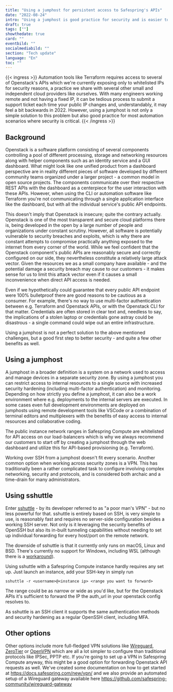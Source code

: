 ```yaml
---
title: "Using a jumphost for persistent access to Safespring's APIs"
date: "2022-08-24"
intro: "Using a jumphost is good practice for security and is easier to setup than you might think"
draft: true
tags: [""]
showthedate: true
card: ""
eventbild: ""
socialmediabild: ""
section: "Tech update"
language: "En"
toc: ""
---
```


{{< ingress >}}
Automation tools like Terraform requires access to several of Openstack's APIs
which we're currently exposing only to whitelisted IPs for security reasons, a
practice we share with several other small and independent cloud providers like
ourselves. With many engineers working remote and not having a fixed IP, it can
be tedious process to submit a support ticket each time your public IP changes
and, understandably, it may feel a bit backwards in 2022.  However, using a
jumphost is not only a simple solution to this problem but also good practice
for most automation scenarios where security is critical.
{{< /ingress >}}

## Background

Openstack is a software platform consisting of several components controlling a
pool of different processing, storage and networking resources along with helper
components such as an identity service and a GUI dashboard. What might look like
one unified product from a dashboard perspective are in reality different pieces
of software developed by different community teams organized under a larger
project - a common model in open source projects. The components communicate
over their respective REST APIs with the dashboard as a centerpiece for the user
interaction with these APIs. However, when using the CLI or automation software
like Terraform you're not communicating through a single application interface
like the dashboard, but with all the individual
service's public API endpoints. 

This doesn't imply that Openstack is insecure; quite the contrary actually. 
Openstack is one of the most transparent and secure cloud platforms there is,
being developed in the open by a large number of people and organizations under
constant scrutiny. However, all software is potentially vulnerable to security
breaches and exploits, which is why there are constant attempts to compromise
practically anything exposed to the internet from every corner of the world.
While we feel confident that the Openstack component's public APIs are
reasonably secure and correctly configured on our side, they nevertheless
constitute a relatively large attack vector. Given the resources we as a small
company have available - and the potential damage a security breach may cause to
our customers - it makes sense for us to limit this attack vector even if it
causes a small inconvenience when direct API access is needed. 

Even if we hypothetically could guarantee that every public API endpoint were
100% bulletproof there are good reasons to be cautious as a consumer. For
example, there's no way to use multi-factor authentication between e.g.
Terraform and Openstack APIs, or with the Openstack CLI for that matter.
Credentials are often stored in clear text and, needless to say, the
implications of a stolen laptop or credentials gone astray could be 
disastrous - a single command could wipe out an entire infrastructure.  

Using a jumphost is not a perfect solution to the above mentioned challenges,
but a good first step to better security - and quite a few other benefits as well. 

## Using a jumphost

A jumphost in a broader definition is a system on a network used to access and
manage devices in a separate security zone. By using a jumphost you can restrict
access to internal resources to a single source with increased security
hardening (including multi-factor authentication) and monitoring. Depending on
how strictly you define a jumphost, it can also be a work environment where e.g.
deployments to the internal servers are executed.  In some cases even full
development environments are deployed on jumphosts using remote development
tools like VSCode or a combination of terminal editors and multiplexers with the
benefits of easy access to internal resources and collaborative coding. 

The public instance network ranges in Safespring Compute are whitelisted for API
access on our load-balancers which is why we always recommend our customers to
start off by creating a jumphost through the web dashboard and utilize this for
API-based provisioning (e.g. Terraform). 

Working over SSH from a jumphost doesn't fit every scenario. Another common
option when working across security zones is a VPN. This has traditionally been
a rather complicated task to configure involving complex networking, security
and protocols, and is considered both archaic and a time-drain for many
administrators. 

## Using sshuttle

Enter [sshuttle](https://github.com/sshuttle/sshuttle) - by its developer
referred to as "a poor man's VPN" - but no less powerful for that. sshuttle is
entirely based on SSH, is very simple to use, is reasonably fast and requires no
server-side configuration besides a working SSH server. Not only is it
leveraging the security benefits of OpenSSH but also its in-built tunneling
capabilities without needing to set up individual forwarding for every host/port
on the remote network.  

The downside of sshuttle is that it currently only runs on macOS, Linux and BSD.
There's currently no support for Windows, including WSL (although there is a
[workaround](https://sshuttle.readthedocs.io/en/stable/windows.html)). 

Using sshuttle with a Safespring Compute instance hardly requires any set up.
Just launch an instance, add your SSH-key in simply run

```
sshuttle -r <username>@<instance ip> <range you want to forward>
```

The range could be as narrow or wide as you'd like, but for the Openstack APIs
it's sufficient to forward the IP the auth_url in your openstack config resolves
to. 

As sshuttle is an SSH client it supports the same authentication methods and
security hardening as a regular OpenSSH client, including MFA.

## Other options

Other options include more full-fledged VPN solutions like
[Wireguard](https://www.wireguard.com/), [ZeroTier](https://www.zerotier.com/)
or [OpenVPN](https://openvpn.net/) which are all a lot simpler to configure than
traditional protocols like IPSec, PPTP etc. If you're going to set up a VPN in
Safespring Compute anyway, this might be a good option for forwarding Openstack
API requests as well. We've created some documentation on how to get started at
https://docs.safespring.com/new/vpn/ and we also provide an automated setup of a
Wireguard gateway available here
https://github.com/safespring-community/wireguard-gateway 